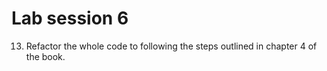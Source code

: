# Lab session 6

13. Refactor the whole code to following the steps outlined in chapter 4 of the book.